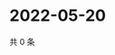 # 2022-05-20

共 0 条

<!-- BEGIN WEIBO -->
<!-- 最后更新时间 Fri May 20 2022 09:08:09 GMT+0800 (China Standard Time) -->

<!-- END WEIBO -->
